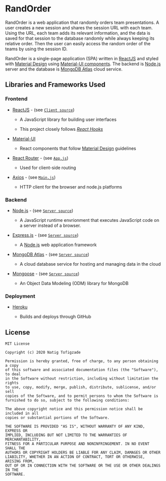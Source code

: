 # RandOrder

RandOrder is a web application that randomly orders team presentations. A user creates a new session and shares the session URL with each team. Using the URL, each team adds its relevant information, and the data is saved for that session to the database randomly while always keeping its relative order. Then the user can easily access the random order of the teams by using the session ID.

RandOrder is a single-page application (SPA) written in [ReactJS](https://reactjs.org/) and styled with [Material Design](https://material.io/) using [Material-UI components](https://material-ui.com/). The backend is [Node.js](https://nodejs.org/) server and the database is [MongoDB Atlas](https://www.mongodb.com/cloud/atlas) cloud service.

## Libraries and Frameworks Used

### Frontend

* [ReactJS](https://reactjs.org) - (see [`Client source`](./client/src))

  - A JavaScript library for building user interfaces

  - This project closely follows [*React Hooks*](https://reactjs.org/docs/hooks-intro.html)
  
* [Material-UI](http://material-ui.com/)

  - React components that follow [Material Design](https://material.io/) guidelines
  
* [React Router](https://reactrouter.com/) - (see [`App.js`](./client/src/components/App.js))

  - Used for client-side routing
  
* [Axios](https://github.com/axios/axios) - (see [`Main.js`](./client/src/components/Main.js))

  -  HTTP client for the browser and node.js platforms
  
### Backend

* [Node.js](https://nodejs.org/) - (see [`Server source`](./index.js))

  - A JavaScript runtime envrionment that executes JavaScript code on a server instead of a browser. 

* [Express.js](https://expressjs.com/) - (see [`Server source`](./index.js))

  - A [Node.js](https://nodejs.org/) web application framework

* [MongoDB Atlas](https://www.mongodb.com/cloud/atlas) - (see [`Server source`](./index.js))

  - A cloud database service for hosting and managing data in the cloud

* [Mongoose](https://mongoosejs.com/) - (see [`Server source`](./index.js))

  - An Object Data Modeling (ODM) library for MongoDB
  
### Deployment

* [Heroku](https://devcenter.heroku.com/)

  - Builds and deploys through GitHub


## License

```
MIT License

Copyright (c) 2020 Natig Tofigzade

Permission is hereby granted, free of charge, to any person obtaining a copy
of this software and associated documentation files (the "Software"), to deal
in the Software without restriction, including without limitation the rights
to use, copy, modify, merge, publish, distribute, sublicense, and/or sell
copies of the Software, and to permit persons to whom the Software is
furnished to do so, subject to the following conditions:

The above copyright notice and this permission notice shall be included in all
copies or substantial portions of the Software.

THE SOFTWARE IS PROVIDED "AS IS", WITHOUT WARRANTY OF ANY KIND, EXPRESS OR
IMPLIED, INCLUDING BUT NOT LIMITED TO THE WARRANTIES OF MERCHANTABILITY,
FITNESS FOR A PARTICULAR PURPOSE AND NONINFRINGEMENT. IN NO EVENT SHALL THE
AUTHORS OR COPYRIGHT HOLDERS BE LIABLE FOR ANY CLAIM, DAMAGES OR OTHER
LIABILITY, WHETHER IN AN ACTION OF CONTRACT, TORT OR OTHERWISE, ARISING FROM,
OUT OF OR IN CONNECTION WITH THE SOFTWARE OR THE USE OR OTHER DEALINGS IN THE
SOFTWARE.

```
